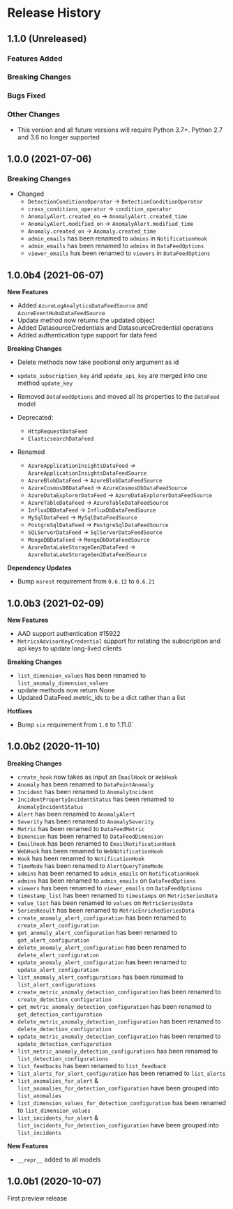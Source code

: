 # Release History

## 1.1.0 (Unreleased)

### Features Added

### Breaking Changes

### Bugs Fixed

### Other Changes
- This version and all future versions will require Python 3.7+. Python 2.7 and 3.6 no longer supported

## 1.0.0 (2021-07-06)

### Breaking Changes

- Changed
  - `DetectionConditionsOperator` -> `DetectionConditionOperator`
  - `cross_conditions_operator` -> `condition_operator`
  - `AnomalyAlert.created_on` -> `AnomalyAlert.created_time`
  - `AnomalyAlert.modified_on` -> `AnomalyAlert.modified_time`
  - `Anomaly.created_on` -> `Anomaly.created_time`
  - `admin_emails` has been renamed to `admins` in `NotificationHook`
  - `admin_emails` has been renamed to `admins` in `DataFeedOptions`
  - `viewer_emails` has been renamed to `viewers` in `DataFeedOptions`

## 1.0.0b4 (2021-06-07)

**New Features**

- Added `AzureLogAnalyticsDataFeedSource` and `AzureEventHubsDataFeedSource`
- Update method now returns the updated object
- Added DatasourceCredentials and DatasourceCredential operations
- Added authentication type support for data feed

**Breaking Changes**

- Delete methods now take positional only argument as id
- `update_subscription_key` and `update_api_key` are merged into one method `update_key`
- Removed `DataFeedOptions` and moved all its properties to the `DataFeed` model

- Deprecated:
  - `HttpRequestDataFeed`
  - `ElasticsearchDataFeed`

- Renamed
  - `AzureApplicationInsightsDataFeed` -> `AzureApplicationInsightsDataFeedSource`
  - `AzureBlobDataFeed` -> `AzureBlobDataFeedSource`
  - `AzureCosmosDBDataFeed` -> `AzureCosmosDbDataFeedSource`
  - `AzureDataExplorerDataFeed` -> `AzureDataExplorerDataFeedSource`
  - `AzureTableDataFeed` -> `AzureTableDataFeedSource`
  - `InfluxDBDataFeed` -> `InfluxDbDataFeedSource`
  - `MySqlDataFeed` -> `MySqlDataFeedSource`
  - `PostgreSqlDataFeed` -> `PostgreSqlDataFeedSource`
  - `SQLServerDataFeed` -> `SqlServerDataFeedSource`
  - `MongoDBDataFeed` -> `MongoDbDataFeedSource`
  - `AzureDataLakeStorageGen2DataFeed` -> `AzureDataLakeStorageGen2DataFeedSource`

**Dependency Updates**

- Bump `msrest` requirement from `0.6.12` to `0.6.21`

## 1.0.0b3 (2021-02-09)

**New Features**

- AAD support authentication    #15922
- `MetricsAdvisorKeyCredential` support for rotating the subscription and api keys to update long-lived clients
  
**Breaking Changes**

- `list_dimension_values` has been renamed to `list_anomaly_dimension_values`
- update methods now return None
- Updated DataFeed.metric_ids to be a dict rather than a list

**Hotfixes**

- Bump `six` requirement from `1.6` to 1.11.0`

## 1.0.0b2 (2020-11-10)

**Breaking Changes**

- `create_hook` now takes as input an `EmailHook` or `WebHook`
- `Anomaly` has been renamed to `DataPointAnomaly`
- `Incident` has been renamed to `AnomalyIncident`
- `IncidentPropertyIncidentStatus` has been renamed to `AnomalyIncidentStatus`
- `Alert` has been renamed to `AnomalyAlert`
- `Severity` has been renamed to `AnomalySeverity`
- `Metric` has been renamed to `DataFeedMetric`
- `Dimension` has been renamed to `DataFeedDimension`
- `EmailHook` has been renamed to `EmailNotificationHook`
- `WebHook` has been renamed to `WebNotificationHook`
- `Hook` has been renamed to `NotificationHook`
- `TimeMode` has been renamed to `AlertQueryTimeMode`
- `admins` has been renamed to `admin_emails` on `NotificationHook`
- `admins` has been renamed to `admin_emails` on `DataFeedOptions`
- `viewers` has been renamed to `viewer_emails` on `DataFeedOptions`
- `timestamp_list` has been renamed to `timestamps` on `MetricSeriesData`
- `value_list` has been renamed to `values` on `MetricSeriesData`
- `SeriesResult` has been renamed to `MetricEnrichedSeriesData`
- `create_anomaly_alert_configuration` has been renamed to `create_alert_configuration`
- `get_anomaly_alert_configuration` has been renamed to `get_alert_configuration`
- `delete_anomaly_alert_configuration` has been renamed to `delete_alert_configuration`
- `update_anomaly_alert_configuration` has been renamed to `update_alert_configuration`
- `list_anomaly_alert_configurations` has been renamed to `list_alert_configurations`
- `create_metric_anomaly_detection_configuration` has been renamed to `create_detection_configuration`
- `get_metric_anomaly_detection_configuration` has been renamed to `get_detection_configuration`
- `delete_metric_anomaly_detection_configuration` has been renamed to `delete_detection_configuration`
- `update_metric_anomaly_detection_configuration` has been renamed to `update_detection_configuration`
- `list_metric_anomaly_detection_configurations` has been renamed to `list_detection_configurations`
- `list_feedbacks` has been renamed to `list_feedback`
- `list_alerts_for_alert_configuration` has been renamed to `list_alerts`
- `list_anomalies_for_alert` & `list_anomalies_for_detection_configuration` have been grouped into `list_anomalies`
- `list_dimension_values_for_detection_configuration` has been renamed to `list_dimension_values`
- `list_incidents_for_alert` & `list_incidents_for_detection_configuration` have been grouped into `list_incidents`

**New Features**

- `__repr__` added to all models

## 1.0.0b1 (2020-10-07)

First preview release
